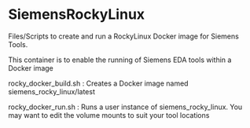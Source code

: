 # SiemensRockyLinux
Files/Scripts to create and run a RockyLinux Docker image for Siemens Tools.

This container is to enable the running of Siemens EDA tools within a Docker image

rocky_docker_build.sh : Creates a Docker image named siemens_rocky_linux/latest

rocky_docker_run.sh : Runs a user instance of siemens_rocky_linux.
                      You may want to edit the volume mounts to suit your tool locations
